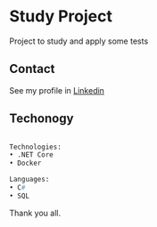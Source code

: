 # Study Project

Project to study and apply some tests

## Contact

 See my profile in [Linkedin](https://www.linkedin.com/in/bruno-gouveia-schoola-795b8b21/?locale=en_US) 


## Techonogy


```python

Technologies:
• .NET Core
• Docker

Languages:
• C#
• SQL

```
Thank you all.

